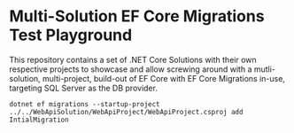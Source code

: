 # Multi-Solution EF Core Migrations Test Playground

This repository contains a set of .NET Core Solutions with their own respective projects to showcase and allow screwing around with a mutli-solution, multi-project, build-out of EF Core with EF Core Migrations in-use, targeting SQL Server as the DB provider.

```
dotnet ef migrations --startup-project ../../WebApiSolution/WebApiProject/WebApiProject.csproj add IntialMigration
```
